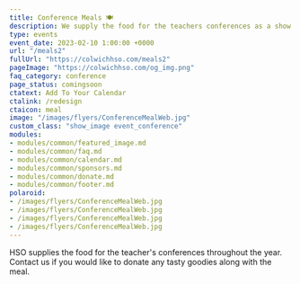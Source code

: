 ```yaml
---
title: Conference Meals 🍽️
description: We supply the food for the teachers conferences as a show of appreciation.
type: events
event_date: 2023-02-10 1:00:00 +0000
url: "/meals2"
fullUrl: "https://colwichhso.com/meals2"
pageImage: "https://colwichhso.com/og_img.png"
faq_category: conference
page_status: comingsoon
ctatext: Add To Your Calendar
ctalink: /redesign
ctaicon: meal
image: "/images/flyers/ConferenceMealWeb.jpg"
custom_class: "show_image event_conference"
modules:
- modules/common/featured_image.md
- modules/common/faq.md
- modules/common/calendar.md
- modules/common/sponsors.md
- modules/common/donate.md
- modules/common/footer.md
polaroid: 
- /images/flyers/ConferenceMealWeb.jpg
- /images/flyers/ConferenceMealWeb.jpg
- /images/flyers/ConferenceMealWeb.jpg
- /images/flyers/ConferenceMealWeb.jpg
---
```

HSO supplies the food for the teacher's conferences throughout the year. Contact us if you would like to donate any tasty goodies along with the meal.